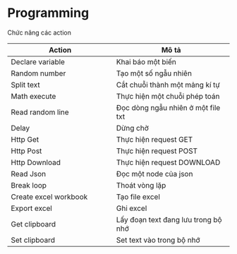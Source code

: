 # Programming

Chức năng các action

<table><thead><tr><th width="223">Action</th><th>Mô tả</th></tr></thead><tbody><tr><td>Declare variable</td><td>Khai báo một biến</td></tr><tr><td>Random number</td><td>Tạo một số ngẫu nhiên</td></tr><tr><td>Split text</td><td>Cắt chuỗi thành một mảng kí tự</td></tr><tr><td>Math execute</td><td>Thực hiện một chuỗi phép toán</td></tr><tr><td>Read random line</td><td>Đọc dòng ngẫu nhiên ở một file txt</td></tr><tr><td>Delay</td><td>Dừng chờ</td></tr><tr><td>Http Get</td><td>Thực hiện request GET</td></tr><tr><td>Http Post</td><td>Thực hiện request POST</td></tr><tr><td>Http Download</td><td>Thực hiện request DOWNLOAD</td></tr><tr><td>Read Json</td><td>Đọc một node của json</td></tr><tr><td>Break loop</td><td>Thoát vòng lặp</td></tr><tr><td>Create excel workbook</td><td>Tạo file excel</td></tr><tr><td>Export excel</td><td>Ghi excel</td></tr><tr><td>Get clipboard</td><td>Lấy đoạn text đang lưu trong bộ nhớ</td></tr><tr><td>Set clipboard</td><td>Set text vào trong bộ nhớ</td></tr></tbody></table>


